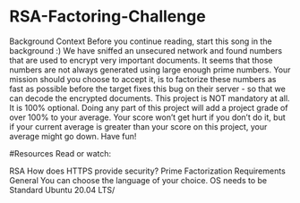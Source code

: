 # RSA-Factoring-Challenge

Background Context Before you continue reading, start this song in the background :) 
We have sniffed an unsecured network and found numbers that are used to encrypt very important documents. It seems that those numbers are not always generated using large enough prime numbers. Your mission should you choose to accept it, is to factorize these numbers as fast as possible before the target fixes this bug on their server - so that we can decode the encrypted documents.  This project is NOT mandatory at all. It is 100% optional. Doing any part of this project will add a project grade of over 100% to your average. Your score won’t get hurt if you don’t do it, but if your current average is greater than your score on this project, your average might go down.
Have fun!  

#Resources Read or watch:  

RSA How does HTTPS provide security? 
Prime Factorization Requirements General You can choose the language of your choice. 
OS needs to be Standard Ubuntu 20.04 LTS/

